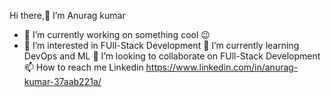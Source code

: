  Hi there,👋 I’m Anurag kumar
- 🌱 I’m currently working on something cool 😉
- 👀 I’m interested in FUll-Stack Development
🌱 I’m currently learning DevOps and ML
💞️ I’m looking to collaborate on FUll-Stack Development
📫 How to reach me Linkedin 
 https://www.linkedin.com/in/anurag-kumar-37aab221a/


<!---
anuragkmr45/anuragkmr45 is a ✨ special ✨ repository because its `README.md` (this file) appears on your GitHub profile.
You can click the Preview link to take a look at your changes.
--->
